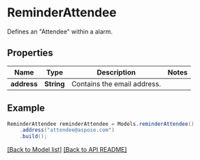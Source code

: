 # ReminderAttendee

Defines an \"Attendee\" within a alarm.

## Properties
Name | Type | Description | Notes
------------ | ------------- | ------------- | -------------
**address** | **String** | Contains the email address. | 



## Example
```java
ReminderAttendee reminderAttendee = Models.reminderAttendee()
    .address("attendee@aspose.com")
    .build();
```


[[Back to Model list]](Models.md) [[Back to API README]](README.md)
